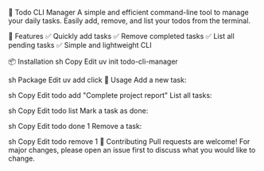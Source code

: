 📌 Todo CLI Manager
A simple and efficient command-line tool to manage your daily tasks. Easily add, remove, and list your todos from the terminal.

🚀 Features
✅ Quickly add tasks
✅ Remove completed tasks
✅ List all pending tasks
✅ Simple and lightweight CLI

📦 Installation
sh
Copy
Edit
uv init todo-cli-manager


sh
Package
Edit
uv add click 
📖 Usage
Add a new task:

sh
Copy
Edit
todo add "Complete project report"
List all tasks:

sh
Copy
Edit
todo list
Mark a task as done:

sh
Copy
Edit
todo done 1
Remove a task:

sh
Copy
Edit
todo remove 1
🔧 Contributing
Pull requests are welcome! For major changes, please open an issue first to discuss what you would like to change.
